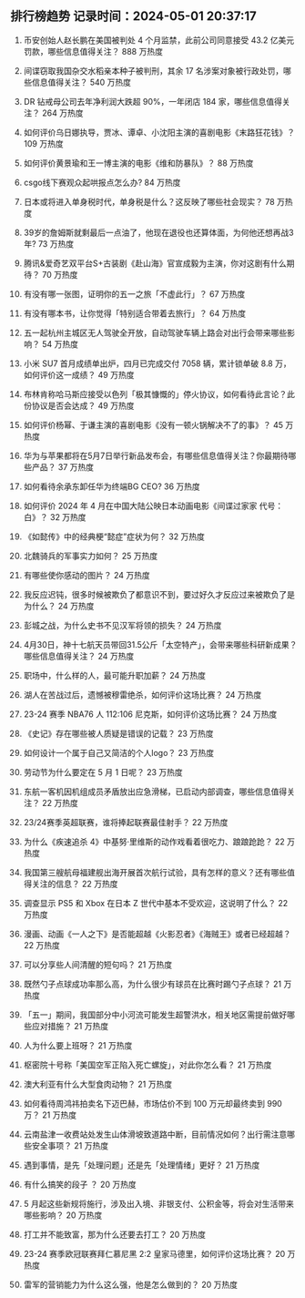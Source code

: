 
## 排行榜趋势 记录时间：2024-05-01 20:37:17
  
  1. 币安创始人赵长鹏在美国被判处 4 个月监禁，此前公司同意接受 43.2 亿美元罚款，哪些信息值得关注？ 888 万热度
    
  2. 间谍窃取我国杂交水稻亲本种子被判刑，其余 17 名涉案对象被行政处罚，哪些信息值得关注？ 540 万热度
    
  3. DR 钻戒母公司去年净利润大跌超 90%，一年闭店 184 家，哪些信息值得关注？ 264 万热度
    
  4. 如何评价乌日娜执导，贾冰、谭卓、小沈阳主演的喜剧电影《末路狂花钱》？ 109 万热度
    
  5. 如何评价黄景瑜和王一博主演的电影《维和防暴队》？ 88 万热度
    
  6. csgo线下赛观众起哄报点怎么办? 84 万热度
    
  7. 日本或将进入单身税时代，单身税是什么？这反映了哪些社会现实？ 78 万热度
    
  8. 39岁的詹姆斯就剩最后一点油了，他现在退役也还算体面，为何他还想再战3年? 73 万热度
    
  9. 腾讯&爱奇艺双平台S+古装剧《赴山海》官宣成毅为主演，你对这剧有什么期待？ 70 万热度
    
  10. 有没有哪一张图，证明你的五一之旅「不虚此行」？ 67 万热度
    
  11. 有没有哪本书，让你觉得「特别适合带着去旅行」？ 64 万热度
    
  12. 五一起杭州主城区无人驾驶全开放，自动驾驶车辆上路会对出行会带来哪些影响？ 54 万热度
    
  13. 小米 SU7 首月成绩单出炉，四月已完成交付 7058 辆，累计锁单破 8.8 万，如何评价这一成绩？ 49 万热度
    
  14. 布林肯称哈马斯应接受以色列「极其慷慨的」停火协议，如何看待此言论？此份协议是否会达成？ 49 万热度
    
  15. 如何评价杨幂、于谦主演的喜剧电影《没有一顿火锅解决不了的事》？ 45 万热度
    
  16. 华为与苹果都将在5月7日举行新品发布会，有哪些信息值得关注？你最期待哪些产品？ 37 万热度
    
  17. 如何看待余承东卸任华为终端BG CEO? 36 万热度
    
  18. 如何评价 2024 年 4 月在中国大陆公映日本动画电影《间谍过家家 代号：白》？ 32 万热度
    
  19. 《如懿传》中的经典梗“懿症”症状为何？ 32 万热度
    
  20. 北魏骑兵的军事实力如何？ 25 万热度
    
  21. 有哪些使你感动的图片？ 24 万热度
    
  22. 我反应迟钝，很多时候被欺负了都意识不到，要过好久才反应过来被欺负了是为什么？ 24 万热度
    
  23. 彭城之战，为什么史书不见汉军将领的损失？ 24 万热度
    
  24. 4月30日，神十七航天员带回31.5公斤「太空特产」，会带来哪些科研新成果？哪些信息值得关注？ 24 万热度
    
  25. 职场中，什么样的人，最可能升职加薪？ 24 万热度
    
  26. 湖人在苦战过后，遗憾被穆雷绝杀，如何评价这场比赛？ 24 万热度
    
  27. 23-24 赛季 NBA76 人 112:106 尼克斯，如何评价这场比赛？ 24 万热度
    
  28. 《史记》存在哪些被人质疑是错误的记载？ 23 万热度
    
  29. 如何设计一个属于自己又简洁的个人logo？ 23 万热度
    
  30. 劳动节为什么要定在 5 月 1 日呢？ 23 万热度
    
  31. 东航一客机因机组成员矛盾放出应急滑梯，已启动内部调查，哪些信息值得关注？ 22 万热度
    
  32. 23/24赛季英超联赛，谁将捧起联赛最佳射手？ 22 万热度
    
  33. 为什么《疾速追杀 4》中基努·里维斯的动作戏看着很吃力、踉踉跄跄？ 22 万热度
    
  34. 我国第三艘航母福建舰出海开展首次航行试验，具有怎样的意义？还有哪些值得关注的信息？ 22 万热度
    
  35. 调查显示 PS5 和 Xbox 在日本 Z 世代中基本不受欢迎，这说明了什么？ 22 万热度
    
  36. 漫画、动画《一人之下》是否能超越《火影忍者》《海贼王》或者已经超越？ 22 万热度
    
  37. 可以分享些人间清醒的短句吗？ 21 万热度
    
  38. 既然勺子点球成功率那么高，为什么很少有球员在比赛时踢勺子点球？ 21 万热度
    
  39. 「五一」期间，我国部分中小河流可能发生超警洪水，相关地区需提前做好哪些应对措施？ 21 万热度
    
  40. 人为什么要上班呀？ 21 万热度
    
  41. 枢密院十号称「美国空军正陷入死亡螺旋」，对此你怎么看？ 21 万热度
    
  42. 澳大利亚有什么大型食肉动物？ 21 万热度
    
  43. 如何看待周鸿祎拍卖名下迈巴赫，市场估价不到 100 万元却最终卖到 990 万？ 21 万热度
    
  44. 云南盐津一收费站处发生山体滑坡致道路中断，目前情况如何？出行需注意哪些安全事项？ 21 万热度
    
  45. 遇到事情，是先「处理问题」还是先「处理情绪」更好？ 21 万热度
    
  46. 有什么搞笑的段子 ？ 20 万热度
    
  47. 5 月起这些新规将施行，涉及出入境、非银支付、公积金等，将会对生活带来哪些影响？ 20 万热度
    
  48. 打工并不能致富，那为什么还要去打工？ 20 万热度
    
  49. 23-24 赛季欧冠联赛拜仁慕尼黑 2:2 皇家马德里，如何评价这场比赛？ 20 万热度
    
  50. 雷军的营销能力为什么这么强，他是怎么做到的？ 20 万热度
    